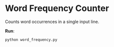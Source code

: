 # Word Frequency Counter

Counts word occurrences in a single input line.

**Run**:
```bash
python word_frequency.py
```
